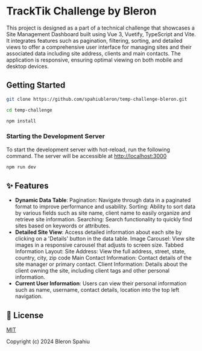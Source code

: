 # TrackTik Challenge by Bleron

This project is designed as a part of a technical challenge that showcases a Site Management Dashboard built using Vue 3, Vuetify, TypeScript and Vite. It integrates features such as pagination, filtering, sorting, and detailed views to offer a comprehensive user interface for managing sites and their associated data including site address, clients and main contacts. The application is responsive, ensuring optimal viewing on both mobile and desktop devices.

## Getting Started

```bash
git clone https://github.com/spahiubleron/temp-challenge-bleron.git

cd temp-challenge

npm install
```

### Starting the Development Server

To start the development server with hot-reload, run the following command. The server will be accessible at [http://localhost:3000](http://localhost:3000)

```bash
npm run dev
```

## ✨ Features

- **Dynamic Data Table**: Pagination: Navigate through data in a paginated format to improve performance and usability.
Sorting: Ability to sort data by various fields such as site name, client name to easily organize and retrieve site information.
Searching: Search functionality to quickly find sites based on keywords or attributes.
- **Detailed Site View**: Access detailed information about each site by clicking on a 'Details' button in the data table.
Image Carousel: View site images in a responsive carousel that adjusts to screen size.
Tabbed Information Layout:
Site Address: View the full address, street, state, country, city, zip code
Main Contact Information: Contact details of the site manager or primary contact.
Client Information: Details about the client owning the site, including client tags and other personal information.
- **Current User Information**: Users can view their personal information such as name, username, contact details, location into the top left navigation.

## 📑 License
[MIT](http://opensource.org/licenses/MIT)

Copyright (c) 2024 Bleron Spahiu